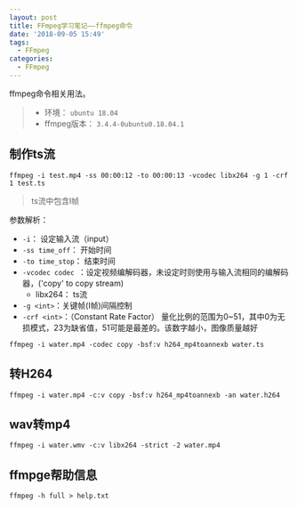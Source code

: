 ```yaml
---
layout: post
title: FFmpeg学习笔记——ffmpeg命令
date: '2018-09-05 15:49'
tags:
  - FFmpeg
categories:
  - FFmpeg
---
```


ffmpeg命令相关用法。
> - 环境： `ubuntu 18.04`
> - ffmpeg版本： `3.4.4-0ubuntu0.18.04.1`

<!--more-->

## 制作ts流

```
ffmpeg -i test.mp4 -ss 00:00:12 -to 00:00:13 -vcodec libx264 -g 1 -crf 1 test.ts
```
> ts流中包含I帧

参数解析：
- `-i`： 设定输入流（input）
- `-ss time_off`： 开始时间
- `-to time_stop`： 结束时间
- `-vcodec codec `：设定视频编解码器，未设定时则使用与输入流相同的编解码器，('copy' to copy stream)
    - libx264： ts流
- `-g <int>`：关键帧(I帧)间隔控制
- `-crf <int>`：（Constant Rate Factor） 量化比例的范围为0~51，其中0为无损模式，23为缺省值，51可能是最差的。该数字越小，图像质量越好

```
ffmpeg -i water.mp4 -codec copy -bsf:v h264_mp4toannexb water.ts
```

## 转H264

```
ffmpeg -i water.mp4 -c:v copy -bsf:v h264_mp4toannexb -an water.h264
```

## wav转mp4

```
ffmpeg -i water.wmv -c:v libx264 -strict -2 water.mp4
```

## ffmpge帮助信息

```
ffmpeg -h full > help.txt
```

